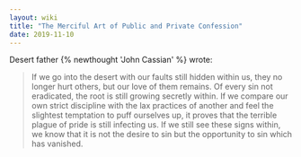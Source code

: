 ```yaml
---
layout: wiki
title: "The Merciful Art of Public and Private Confession"
date: 2019-11-10
---
```


Desert father {% newthought 'John Cassian' %} wrote: 

>If we go into the desert with our faults still hidden within us, they no longer hurt others, but our love of them remains. Of every sin not eradicated, the root is still growing secretly within. If we compare our own strict discipline with the lax practices of another and feel the slightest temptation to puff ourselves up, it proves that the terrible plague of pride is still infecting us. If we still see these signs within, we know that it is not the desire to sin but the opportunity to sin which has vanished.
